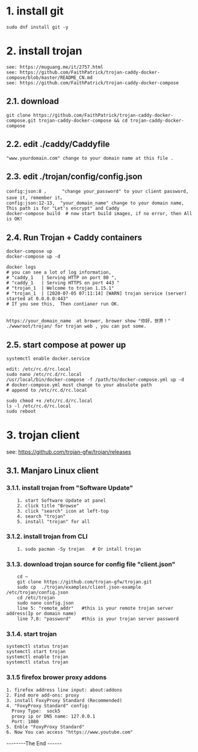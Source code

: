

# 1. install git
    sudo dnf install git -y
    
# 2. install trojan
    see: https://muguang.me/it/2757.html
    see: https://github.com/FaithPatrick/trojan-caddy-docker-compose/blob/master/README_CN.md
    see: https://github.com/FaithPatrick/trojan-caddy-docker-compose
## 2.1. download 
    git clone https://github.com/FaithPatrick/trojan-caddy-docker-compose.git trojan-caddy-docker-compose && cd trojan-caddy-docker-compose

## 2.2. edit ./caddy/Caddyfile
    "www.yourdomain.com" change to your domain name at this file .
    
## 2.3. edit ./trojan/config/config.json
    config:json:8 ，     "change your_password" to your client password, save it, remember it。
    config:json:12-13,  "your_domain_name" change to your domain name, This path is for "Let's encrypt" and Caddy
    docker-compose build  # now start build images, if no error, then All is OK!
    
## 2.4. Run Trojan + Caddy containers
    docker-compose up
    docker-compose up -d 
    
    docker logs     
    # you can see a lot of log information, 
    # "caddy_1   | Serving HTTP on port 80 ", 
    # "caddy_1   | Serving HTTPS on port 443 "
    # "trojan_1  | Welcome to trojan 1.15.1"
    # "trojan_1  | [2020-07-05 07:11:14] [WARN] trojan service (server) started at 0.0.0.0:443"
    # If you see this,  Then contianer run OK.

    
    https://your_domain_name  at brower, brower show "你好，世界！"
    ./wwwroot/trojan/ for trojan web , you can put some.
 
## 2.5. start compose at power up
    systemctl enable docker.service
    
    edit: /etc/rc.d/rc.local
    sudo nano /etc/rc.d/rc.local
    /usr/local/bin/docker-compose -f /path/to/docker-compose.yml up -d    
    # docker-compose.yml must change to your absulote path
    # append to /etc/rc.d/rc.local 
    
    sudo chmod +x /etc/rc.d/rc.local
    ls -l /etc/rc.d/rc.local
    sudo reboot

    
# 3. trojan client
   see: https://github.com/trojan-gfw/trojan/releases
   
## 3.1.  Manjaro Linux client
### 3.1.1. install trojan from "Software Update"
        1. start Software Update at panel
        2. click title "Browse" 
        3. click "search" icon at left-top 
        4. search "trojan"
        5. install "trojan" for all
        
### 3.1.2. install trojan from CLI        
        1. sudo pacman -Sy trojan   # Or intall trojan 
        
### 3.1.3. download trojan source for config file "client.json"
        cd ~
        git clone https://github.com/trojan-gfw/trojan.git
        sudo cp  ./trojan/examples/client.json-example /etc/trojan/config.json
        cd /etc/trojan
        sudo nano config.json
        line 5: "remote_addr"   #this is your remote trojan server address(Ip or domain name)
        line 7,8: "password"    #this is your trojan server password
        
### 3.1.4. start trojan 
    systemctl status trojan
    systemctl start trojan
    systemctl enable trojan
    systemctl status trojan
        
### 3.1.5  firefox brower proxy addons
    1. firefox address line input: about:addons
    2. Find more add-ons: proxy
    3. install FoxyProxy Standard (Recommended)
    4. "FoxyProxy Standard" config:  
      Proxy Type:  sock5
      proxy ip or DNS name: 127.0.0.1
      Port: 1080
    5. Enble "FoxyProxy Standard"
    6. Now You can access "https://www.youtube.com"
    
--------The End ------
        
  

    
